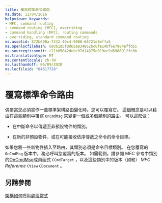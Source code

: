 ```yaml
---
title: 覆寫標準命令路由
ms.date: 11/04/2016
helpviewer_keywords:
- MFC, command routing
- command routing [MFC], overriding
- command handling [MFC], routing commands
- overriding, standard command routing
ms.assetid: 872b698a-7432-40c4-9008-68721e8effa5
ms.openlocfilehash: 680b185f8d68a834862bc0fe14bf6e7984effd65
ms.sourcegitcommit: c21b05042debc97d14875e019ee9d698691ffc0b
ms.translationtype: MT
ms.contentlocale: zh-TW
ms.lasthandoff: 06/09/2020
ms.locfileid: "84617728"
---
```

# <a name="overriding-the-standard-command-routing"></a>覆寫標準命令路由

偶爾當您必須實作一些標準架構路由變化時，您可以覆寫它。 這個概念是可以藉由在這些類別中覆寫 `OnCmdMsg` 來變更一個或多個類別的路由。 可以這麼做：

- 在中斷命令以傳遞至非預設物件的類別。

- 在新的非預設物件，或在可能接收依序傳遞之命令的命令目標。

如果您將一些新物件插入至路由，其類別必須是命令目標類別。 在您覆寫的 `OnCmdMsg` 版本中，務必呼叫您覆寫的版本。 如需範例，請參閱 MFC 參考中類別的[OnCmdMsg](reference/ccmdtarget-class.md#oncmdmsg)成員函式 `CCmdTarget` ，以及這些類別中的版本（如和） *MFC Reference* `CView` `CDocument` 。

## <a name="see-also"></a>另請參閱

[架構如何呼叫處理常式](how-the-framework-calls-a-handler.md)
